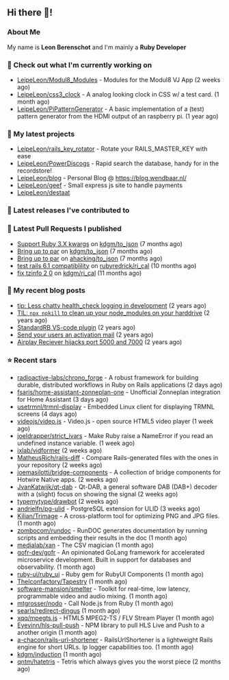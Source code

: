 ## Hi there 👋!

### About Me

My name is **Leon Berenschot** and I'm mainly a **Ruby Developer**
<br>

### 👷 Check out what I'm currently working on

- [LeipeLeon/Modul8_Modules](https://github.com/LeipeLeon/Modul8_Modules) - Modules for the Modul8 VJ App (2 weeks ago)
- [LeipeLeon/css3_clock](https://github.com/LeipeLeon/css3_clock) - A analog looking clock in CSS w/ a test card. (1 month ago)
- [LeipeLeon/PiPatternGenerator](https://github.com/LeipeLeon/PiPatternGenerator) - A basic implementation of a (test) pattern generator from the HDMI output of an raspberry pi. (1 year ago)

### 🌱 My latest projects

- [LeipeLeon/rails_key_rotator](https://github.com/LeipeLeon/rails_key_rotator) - Rotate your RAILS_MASTER_KEY with ease
- [LeipeLeon/PowerDiscogs](https://github.com/LeipeLeon/PowerDiscogs) - Rapid search the database, handy for in the recordstore!
- [LeipeLeon/blog](https://github.com/LeipeLeon/blog) - Personal Blog @ https://blog.wendbaar.nl/
- [LeipeLeon/geef](https://github.com/LeipeLeon/geef) - Small express js site to handle payments
- [LeipeLeon/destaat](https://github.com/LeipeLeon/destaat)

### 🔭 Latest releases I've contributed to


### 🔨 Latest Pull Requests I published

- [Support Ruby 3.X kwargs](https://github.com/kdgm/to_json/pull/3) on [kdgm/to_json](https://github.com/kdgm/to_json) (7 months ago)
- [Bring up to par](https://github.com/kdgm/to_json/pull/2) on [kdgm/to_json](https://github.com/kdgm/to_json) (7 months ago)
- [Bring up to par](https://github.com/ahacking/to_json/pull/8) on [ahacking/to_json](https://github.com/ahacking/to_json) (7 months ago)
- [test rails 6.1 compatiblility](https://github.com/rubyredrick/ri_cal/pull/24) on [rubyredrick/ri_cal](https://github.com/rubyredrick/ri_cal) (10 months ago)
- [fix tzinfo 2 0](https://github.com/kdgm/ri_cal/pull/4) on [kdgm/ri_cal](https://github.com/kdgm/ri_cal) (11 months ago)

### 📜 My recent blog posts

- [tip: Less chatty health_check logging in development](https://www.wendbaar.nl/posts/2023/07/tip_less_chatty_health_check_logging_in_development) (2 years ago)
- [TIL: `npx npkill` to clean up your node_modules on your harddrive](https://www.wendbaar.nl/posts/2023/03/til_npx_npkill_to_clean_up_your_node_modules_on_your_harddrive) (2 years ago)
- [StandardRB VS-code plugin](https://www.wendbaar.nl/posts/2023/02/standardrb_vscode_plugin) (2 years ago)
- [Send your users an activation mail](https://www.wendbaar.nl/posts/2023/02/send_your_users_an_activation_mail) (2 years ago)
- [Airplay Reciever hijacks port 5000 and 7000](https://www.wendbaar.nl/posts/2023/02/airplay_reciever_hijacks_port_5000_and_7000) (2 years ago)

### ⭐ Recent stars

- [radioactive-labs/chrono_forge](https://github.com/radioactive-labs/chrono_forge) - A robust framework for building durable, distributed workflows in Ruby on Rails applications (2 days ago)
- [fsaris/home-assistant-zonneplan-one](https://github.com/fsaris/home-assistant-zonneplan-one) - Unofficial Zonneplan integration for Home Assistant (3 days ago)
- [usetrmnl/trmnl-display](https://github.com/usetrmnl/trmnl-display) - Embedded Linux client for displaying TRMNL screens (4 days ago)
- [videojs/video.js](https://github.com/videojs/video.js) - Video.js - open source HTML5 video player (1 week ago)
- [joeldrapper/strict_ivars](https://github.com/joeldrapper/strict_ivars) - Make Ruby raise a NameError if you read an undefined instance variable. (1 week ago)
- [ixlab/vidformer](https://github.com/ixlab/vidformer) (2 weeks ago)
- [MatheusRich/rails-diff](https://github.com/MatheusRich/rails-diff) - Compare Rails-generated files with the ones in your repository (2 weeks ago)
- [joemasilotti/bridge-components](https://github.com/joemasilotti/bridge-components) - A collection of bridge components for Hotwire Native apps. (2 weeks ago)
- [JvanKatwijk/qt-dab](https://github.com/JvanKatwijk/qt-dab) - Qt-DAB, a general software DAB (DAB&#43;) decoder with a (slight) focus on showing the signal (2 weeks ago)
- [typemytype/drawbot](https://github.com/typemytype/drawbot) (2 weeks ago)
- [andrielfn/pg-ulid](https://github.com/andrielfn/pg-ulid) - PostgreSQL extension for ULID (3 weeks ago)
- [Kilian/Trimage](https://github.com/Kilian/Trimage) - A cross-platform tool for optimizing PNG and JPG files. (1 month ago)
- [zombocom/rundoc](https://github.com/zombocom/rundoc) - RunDOC generates documentation by running scripts and embedding their results in the doc (1 month ago)
- [medialab/xan](https://github.com/medialab/xan) - The CSV magician (1 month ago)
- [gofr-dev/gofr](https://github.com/gofr-dev/gofr) - An opinionated GoLang framework for accelerated microservice development. Built in support for databases and observability. (1 month ago)
- [ruby-ui/ruby_ui](https://github.com/ruby-ui/ruby_ui) - Ruby gem for RubyUI Components (1 month ago)
- [TheIconfactory/Tapestry](https://github.com/TheIconfactory/Tapestry) (1 month ago)
- [software-mansion/smelter](https://github.com/software-mansion/smelter) - Toolkit for real-time, low latency, programmable video and audio mixing. (1 month ago)
- [mtgrosser/nodo](https://github.com/mtgrosser/nodo) - Call Node.js from Ruby (1 month ago)
- [searls/redirect-dingus](https://github.com/searls/redirect-dingus) (1 month ago)
- [xqq/mpegts.js](https://github.com/xqq/mpegts.js) - HTML5 MPEG2-TS / FLV Stream Player (1 month ago)
- [Eyevinn/hls-pull-push](https://github.com/Eyevinn/hls-pull-push) - NPM library to pull HLS Live and Push to a another origin (1 month ago)
- [a-chacon/rails-url-shortener](https://github.com/a-chacon/rails-url-shortener) - RailsUrlShortener is a lightweight Rails engine for short URLs. Ip logger capabilities too. (1 month ago)
- [kdgm/induction](https://github.com/kdgm/induction) (1 month ago)
- [qntm/hatetris](https://github.com/qntm/hatetris) - Tetris which always gives you the worst piece (2 months ago)
